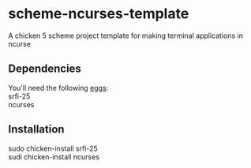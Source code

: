 scheme-ncurses-template
=======================
A chicken 5 scheme project template for making terminal applications in ncurse


Dependencies
------------
You'll need the following [eggs](http://chicken.wiki.br/eggs):  
srfi-25  
ncurses

Installation
------------
sudo chicken-install srfi-25  
sudi chicken-install ncurses  



